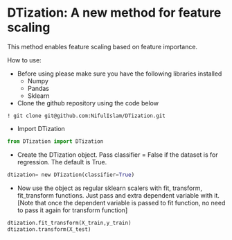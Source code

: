 # DTization: A new method for feature scaling
This method enables feature scaling based on feature importance.

 How to use: 
- Before using please make sure you have the following libraries installed
    - Numpy
    - Pandas
    - Sklearn
- Clone the github repository using the code below
```  
! git clone git@github.com:NifulIslam/DTization.git
```
- Import DTization
``` python
from DTization import DTization
```
- Create the DTization object. Pass classifier = False if the dataset is for regression. The default is True.
``` python
dtization= new DTization(classifier=True)
```
  
- Now use the object as regular sklearn scalers with fit, transform, fit_transform functions. Just pass and extra dependent variable with it. [Note that once the dependent variable is passed to fit function, no need to pass it again for transform function]

```python
dtization.fit_transform(X_train,y_train)
dtization.transform(X_test)
```
